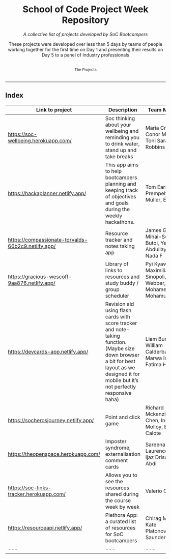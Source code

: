 <div align="center">
    <h1>School of Code Project Week Repository</h1>
    <i>A collective list of projects developed by SoC Bootcampers</i>
    <p>These projects were developed over less than 5 days by teams of people working together for the first time on Day 1 and presenting their results on Day 5 to a panel of Industry professionals</p>
</div>

<br />



<div align="center">
    <sub>The Projects</sub>
    </div><br />

---

## Index

Link to project | Description | Team Members|
|---|---|---|
|https://soc-wellbeing.herokuapp.com/|Soc thinking about your wellbeing and reminding you to drink water, stand up and take breaks| Maria Crawford, Conor McGuigan, Toni Saraiva, Guy Robbins|
|https://hackaplanner.netlify.app/|This app aims to help bootcampers planning and keeping track of objectives and goals during the weekly hackathons.| Tom Earl, Ashlie Prempeh, Max Muller, Eni Bellver|
|https://compassionate-torvalds-66b2c9.netlify.app/|Resource tracker and notes taking app|James Gaynor, Mihai-Sebastian Butoi, Yegana Abdullayeva, Nada F|
|https://gracious-wescoff-9aa876.netlify.app/|Library of links to resources and study buddy / group scheduler|Pyi Kyaw, Maximiliano Sinopoli, Troy Webber, Mohamed Mohamud|
|https://devcards-app.netlify.app/|Revision aid using flash cards with score tracker and note-taking function. (Maybe size down browser a bit for best layout as we designed it for mobile but it’s not perfectly responsive haha)|Liam Burton, William Calderbank, Marwa Ismail, Fatima Hashi|
|https://socherosjourney.netlify.app/|Point and click game|Richard Mckenzie, Leah Chen, Indya Molloy, Eliana Calote|
|https://theopenspace.herokuapp.com/|Imposter syndrome, externalisation comment cards|Sareena Naser, Laurence Nunn, Ijaz Driscoll, Ilham Abdi|
|https://soc-links-tracker.herokuapp.com/|Allows you to see the resources shared during the course week by week|Valerio Cipolla|
|https://resourceapi.netlify.app/|Plethora App: a curated list of resources for SoC bootcampers|Chirag Mehta, Kate Platonova,Sheban Saunders|
|---|---|---|

